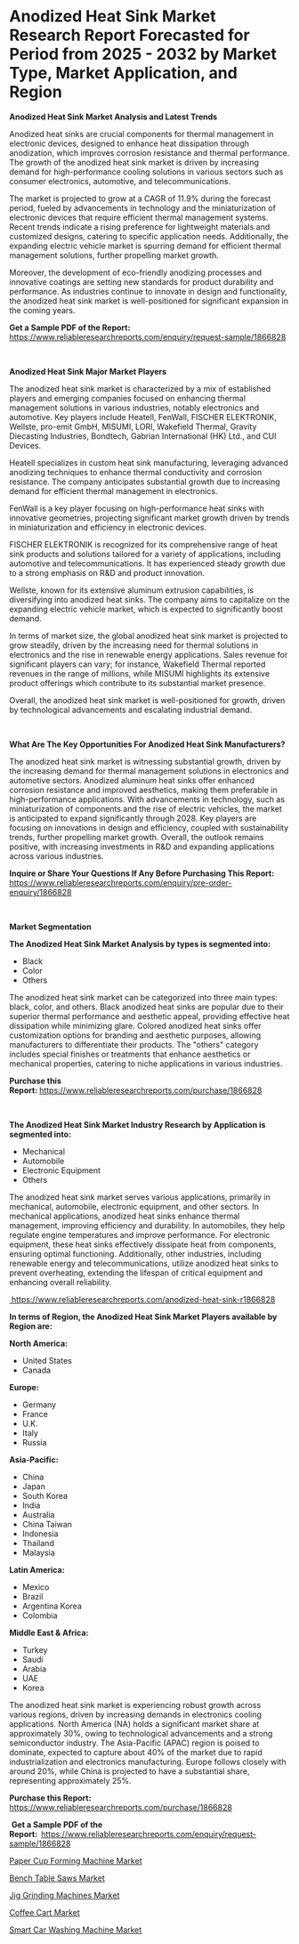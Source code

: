 <p><h1>Anodized Heat Sink Market Research Report Forecasted for Period from 2025 -  2032 by Market Type, Market Application, and Region</h1></p><p><strong>Anodized Heat Sink Market Analysis and Latest Trends</strong></p>
<p><p>Anodized heat sinks are crucial components for thermal management in electronic devices, designed to enhance heat dissipation through anodization, which improves corrosion resistance and thermal performance. The growth of the anodized heat sink market is driven by increasing demand for high-performance cooling solutions in various sectors such as consumer electronics, automotive, and telecommunications. </p><p>The market is projected to grow at a CAGR of 11.9% during the forecast period, fueled by advancements in technology and the miniaturization of electronic devices that require efficient thermal management systems. Recent trends indicate a rising preference for lightweight materials and customized designs, catering to specific application needs. Additionally, the expanding electric vehicle market is spurring demand for efficient thermal management solutions, further propelling market growth. </p><p>Moreover, the development of eco-friendly anodizing processes and innovative coatings are setting new standards for product durability and performance. As industries continue to innovate in design and functionality, the anodized heat sink market is well-positioned for significant expansion in the coming years.</p></p>
<p><strong>Get a Sample PDF of the Report:&nbsp;</strong> <a href="https://www.reliableresearchreports.com/enquiry/request-sample/1866828?utm_campaign=41&utm_medium=2&utm_source=Github&utm_content=ia&utm_term=11042025&utm_id=anodized-heat-sink">https://www.reliableresearchreports.com/enquiry/request-sample/1866828</a></p>
<p>&nbsp;</p>
<p><strong>Anodized Heat Sink Major Market Players</strong></p>
<p><p>The anodized heat sink market is characterized by a mix of established players and emerging companies focused on enhancing thermal management solutions in various industries, notably electronics and automotive. Key players include Heatell, FenWall, FISCHER ELEKTRONIK, Wellste, pro-emit GmbH, MISUMI, LORI, Wakefield Thermal, Gravity Diecasting Industries, Bondtech, Gabrian International (HK) Ltd., and CUI Devices.</p><p>Heatell specializes in custom heat sink manufacturing, leveraging advanced anodizing techniques to enhance thermal conductivity and corrosion resistance. The company anticipates substantial growth due to increasing demand for efficient thermal management in electronics.</p><p>FenWall is a key player focusing on high-performance heat sinks with innovative geometries, projecting significant market growth driven by trends in miniaturization and efficiency in electronic devices.</p><p>FISCHER ELEKTRONIK is recognized for its comprehensive range of heat sink products and solutions tailored for a variety of applications, including automotive and telecommunications. It has experienced steady growth due to a strong emphasis on R&D and product innovation.</p><p>Wellste, known for its extensive aluminum extrusion capabilities, is diversifying into anodized heat sinks. The company aims to capitalize on the expanding electric vehicle market, which is expected to significantly boost demand.</p><p>In terms of market size, the global anodized heat sink market is projected to grow steadily, driven by the increasing need for thermal solutions in electronics and the rise in renewable energy applications. Sales revenue for significant players can vary; for instance, Wakefield Thermal reported revenues in the range of millions, while MISUMI highlights its extensive product offerings which contribute to its substantial market presence.</p><p>Overall, the anodized heat sink market is well-positioned for growth, driven by technological advancements and escalating industrial demand.</p></p>
<p>&nbsp;</p>
<p><strong>What Are The Key Opportunities For Anodized Heat Sink Manufacturers?</strong></p>
<p><p>The anodized heat sink market is witnessing substantial growth, driven by the increasing demand for thermal management solutions in electronics and automotive sectors. Anodized aluminum heat sinks offer enhanced corrosion resistance and improved aesthetics, making them preferable in high-performance applications. With advancements in technology, such as miniaturization of components and the rise of electric vehicles, the market is anticipated to expand significantly through 2028. Key players are focusing on innovations in design and efficiency, coupled with sustainability trends, further propelling market growth. Overall, the outlook remains positive, with increasing investments in R&D and expanding applications across various industries.</p></p>
<p><strong>Inquire or Share Your Questions If Any Before Purchasing This Report:</strong> <a href="https://www.reliableresearchreports.com/enquiry/pre-order-enquiry/1866828?utm_campaign=41&utm_medium=2&utm_source=Github&utm_content=ia&utm_term=11042025&utm_id=anodized-heat-sink">https://www.reliableresearchreports.com/enquiry/pre-order-enquiry/1866828</a></p>
<p>&nbsp;</p>
<p><strong>Market Segmentation</strong></p>
<p><strong>The Anodized Heat Sink Market Analysis by types is segmented into:</strong></p>
<p><ul><li>Black</li><li>Color</li><li>Others</li></ul></p>
<p><p>The anodized heat sink market can be categorized into three main types: black, color, and others. Black anodized heat sinks are popular due to their superior thermal performance and aesthetic appeal, providing effective heat dissipation while minimizing glare. Colored anodized heat sinks offer customization options for branding and aesthetic purposes, allowing manufacturers to differentiate their products. The "others" category includes special finishes or treatments that enhance aesthetics or mechanical properties, catering to niche applications in various industries.</p></p>
<p><strong>Purchase this Report:&nbsp;</strong><a href="https://www.reliableresearchreports.com/purchase/1866828?utm_campaign=41&utm_medium=2&utm_source=Github&utm_content=ia&utm_term=11042025&utm_id=anodized-heat-sink">https://www.reliableresearchreports.com/purchase/1866828</a></p>
<p>&nbsp;</p>
<p><strong>The Anodized Heat Sink Market Industry Research by Application is segmented into:</strong></p>
<p><ul><li>Mechanical</li><li>Automobile</li><li>Electronic Equipment</li><li>Others</li></ul></p>
<p><p>The anodized heat sink market serves various applications, primarily in mechanical, automobile, electronic equipment, and other sectors. In mechanical applications, anodized heat sinks enhance thermal management, improving efficiency and durability. In automobiles, they help regulate engine temperatures and improve performance. For electronic equipment, these heat sinks effectively dissipate heat from components, ensuring optimal functioning. Additionally, other industries, including renewable energy and telecommunications, utilize anodized heat sinks to prevent overheating, extending the lifespan of critical equipment and enhancing overall reliability.</p></p>
<p><a href="https://www.reliableresearchreports.com/anodized-heat-sink-r1866828?utm_campaign=41&utm_medium=2&utm_source=Github&utm_content=ia&utm_term=11042025&utm_id=anodized-heat-sink">&nbsp;https://www.reliableresearchreports.com/anodized-heat-sink-r1866828</a></p>
<p><strong>In terms of Region, the Anodized Heat Sink Market Players available by Region are:</strong></p>
<p>
    <p> <strong> North America: </strong>
        <ul>
            <li>United States</li>
            <li>Canada</li>
        </ul>
        </p> 
    <p> <strong> Europe: </strong>
        <ul>
            <li>Germany</li>
            <li>France</li>
            <li>U.K.</li>
            <li>Italy</li>
            <li>Russia</li>
        </ul>
        </p> 
    <p> <strong> Asia-Pacific: </strong>
        <ul>
            <li>China</li>
            <li>Japan</li>
            <li>South Korea</li>
            <li>India</li>
            <li>Australia</li>
            <li>China Taiwan</li>
            <li>Indonesia</li>
            <li>Thailand</li>
            <li>Malaysia</li>
        </ul>
        </p> 
    <p> <strong> Latin America: </strong>
        <ul>
            <li>Mexico</li>
            <li>Brazil</li>
            <li>Argentina Korea</li>
            <li>Colombia</li>
        </ul>
        </p> 
    <p> <strong> Middle East & Africa: </strong>
        <ul>
            <li>Turkey</li>
            <li>Saudi</li>
            <li>Arabia</li>
            <li>UAE</li>
            <li>Korea</li>
        </ul>
    </p>
    </p>
<p><p>The anodized heat sink market is experiencing robust growth across various regions, driven by increasing demands in electronics cooling applications. North America (NA) holds a significant market share at approximately 30%, owing to technological advancements and a strong semiconductor industry. The Asia-Pacific (APAC) region is poised to dominate, expected to capture about 40% of the market due to rapid industrialization and electronics manufacturing. Europe follows closely with around 20%, while China is projected to have a substantial share, representing approximately 25%.</p></p>
<p><strong>Purchase this Report: </strong><a href="https://www.reliableresearchreports.com/purchase/1866828?utm_campaign=41&utm_medium=2&utm_source=Github&utm_content=ia&utm_term=11042025&utm_id=anodized-heat-sink">https://www.reliableresearchreports.com/purchase/1866828</a></p>
<p>&nbsp;<strong>Get a Sample PDF of the Report:&nbsp;&nbsp;</strong><a href="https://www.reliableresearchreports.com/enquiry/request-sample/1866828?utm_campaign=41&utm_medium=2&utm_source=Github&utm_content=ia&utm_term=11042025&utm_id=anodized-heat-sink">https://www.reliableresearchreports.com/enquiry/request-sample/1866828</a></p>
<p><strong></strong></p>
<p><p><a href="https://github.com/uripeachrii/Market-Research-Report-List-1/blob/main/paper-cup-forming-machine-market.md?utm_campaign=41&utm_medium=2&utm_source=Github&utm_content=ia&utm_term=11042025&utm_id=anodized-heat-sink">Paper Cup Forming Machine Market</a></p><p><a href="https://github.com/rakowpleetj1/Market-Research-Report-List-1/blob/main/bench-table-saws-market.md?utm_campaign=41&utm_medium=2&utm_source=Github&utm_content=ia&utm_term=11042025&utm_id=anodized-heat-sink">Bench Table Saws Market</a></p><p><a href="https://github.com/buenayankobl/Market-Research-Report-List-1/blob/main/jig-grinding-machines-market.md?utm_campaign=41&utm_medium=2&utm_source=Github&utm_content=ia&utm_term=11042025&utm_id=anodized-heat-sink">Jig Grinding Machines Market</a></p><p><a href="https://github.com/janotjuljo/Market-Research-Report-List-1/blob/main/coffee-cart-market.md?utm_campaign=41&utm_medium=2&utm_source=Github&utm_content=ia&utm_term=11042025&utm_id=anodized-heat-sink">Coffee Cart Market</a></p><p><a href="https://github.com/laingragle95/Market-Research-Report-List-1/blob/main/smart-car-washing-machine-market.md?utm_campaign=41&utm_medium=2&utm_source=Github&utm_content=ia&utm_term=11042025&utm_id=anodized-heat-sink">Smart Car Washing Machine Market</a></p></p>